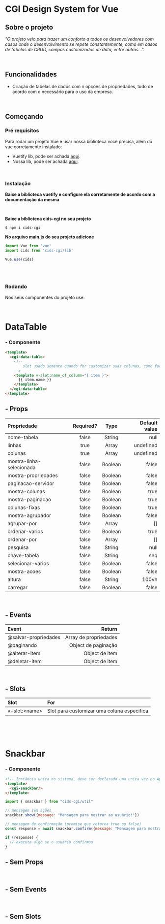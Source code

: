# CGI Design System for Vue

<!-- <img src="https://raw.githubusercontent.com/booscaaa/midow/master/screenshots/midow.png"  width="100%" /> -->

## Sobre o projeto

_"O projeto veio para trazer um conforto a todos os desenvolvedores com casos onde o desenvolvimento se repete constantemente, como em casos de tabelas de CRUD, campos customizados de data, entre outros..."._

<br>

## Funcionalidades

- Criação de tabelas de dados com n opções de propriedades, tudo de acordo com o necessário para o uso da empresa.

<br>

## Começando

### Pré requisitos

Para rodar um projeto Vue e usar nossa biblioteca você precisa, além do vue corretamente instalado:

- Vuetify lib, pode ser achada [aqui](https://www.npmjs.com/package/vuetify).
- Nossa lib, pode ser achada [aqui](https://www.npmjs.com/package/cids-cgi).

<br>

### Instalação

**Baixe a biblioteca vuetify e configure ela corretamente de acordo com a documentação da mesma**

<br>

**Baixe a biblioteca cids-cgi no seu projeto**

```
$ npm i cids-cgi
```

**No arquivo main.js do seu projeto adicione**

```js
import Vue from 'vue'
import cids from 'cids-cgi/lib'

Vue.use(cids)
```

<br>
<br>

### Rodando

Nos seus componentes do projeto use:

<br>

# DataTable

### - Componente

```html
<template>
  <cgi-data-table>
    <!-- 
        slot usado somente quando for customizar suas colunas, como formatar a data, por exemplo 
    -->
    <template v-slot:name_of_column="{ item }">
      {{ item.name }}
    </template>
  </cgi-data-table>
</template>
```

## - Props

| Propriedade              | Required? |  Type   | Default value |
| :----------------------- | :-------: | :-----: | ------------: |
| nome-tabela              |   false   | String  |          null |
| linhas                   |   true    |  Array  |     undefined |
| colunas                  |   true    |  Array  |     undefined |
| mostra-linha-selecionada |   false   | Boolean |         false |
| mostra-propriedades      |   false   | Boolean |         false |
| paginacao-servidor       |   false   | Boolean |         false |
| mostra-colunas           |   false   | Boolean |          true |
| mostra-paginacao         |   false   | Boolean |          true |
| colunas-fixas            |   false   | Boolean |          true |
| mostra-agrupador         |   false   | Boolean |         false |
| agrupar-por              |   false   |  Array  |            [] |
| ordenar-varios           |   false   | Boolean |          true |
| ordenar-por              |   false   |  Array  |            [] |
| pesquisa                 |   false   | String  |          null |
| chave-tabela             |   false   | String  |           seq |
| selecionar-varios        |   false   | Boolean |         false |
| mostra-acoes             |   false   | Boolean |         false |
| altura                   |   false   | String  |         100vh |
| carregar                 |   false   | Boolean |         false |

<br>

## - Events

| Event                |                Return |
| :------------------- | --------------------: |
| @salvar-propriedades | Array de propriedades |
| @paginando           |   Object de paginação |
| @alterar-item        |        Object de item |
| @deletar-item        |        Object de item |

<br>

## - Slots

| Slot           | For                                        |
| :------------- | :----------------------------------------- |
| v-slot:\<name> | Slot para customizar uma coluna especifica |

<br>
<br>
<br>

# Snackbar

### - Componente

```html
<!-- Instância unica no sistema, deve ser declarado uma unica vez no App.vue -->
<template>
  <cgi-snackbar/>
</template>
```

```js
import { snackbar } from "cids-cgi/util"

// mensagem sem ações
snackbar.show({message: "Mensagem para mostrar ao usuário!"})

// mensagem de confirmação (promise que retorna true ou false)
const response = await snackbar.confirm({message: "Mensagem para mostrar ao usuário!"})

if (response) {
  // executa algo se o usuário confirmou
}
```

## - Sem Props


<br>

## - Sem Events

<br>

## - Sem Slots

<br>
<br>
<br>
